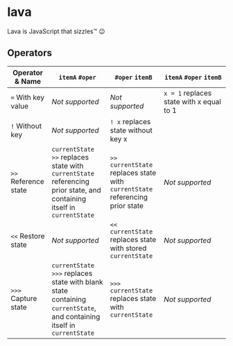 # lava
Lava is JavaScript that sizzles™ 😉

## Operators

| Operator & Name | `itemA`&nbsp;`#oper` | `#oper`&nbsp;`itemB` | `itemA`&nbsp;`#oper`&nbsp;`itemB` |
| --------------- | ------------- | ------------- | ------------------- |
| `=`   With key value  | *Not supported* | *Not supported*                    | `x = 1` replaces state with x equal to 1 |
| `!`   Without key     | *Not supported* | `! x` replaces state without key x | |
| `>>`  Reference state | `currentState >>` replaces state with `currentState` referencing prior state, and containing itself in `currentState` | `>> currentState` replaces state with `currentState` referencing prior state | *Not supported* |
| `<<`  Restore state   | *Not supported* | `<< currentState` replaces state with stored `currentState` | *Not supported* |
| `>>>` Capture state | `currentState >>>` replaces state with blank state containing `currentState`, and containing itself in `currentState` | `>>> currentState` replaces state with `currentState` | *Not supported* |
